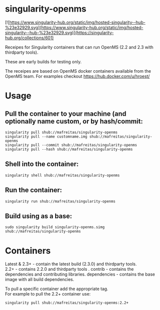 # singularity-openms

[![https://www.singularity-hub.org/static/img/hosted-singularity--hub-%23e32929.svg](https://www.singularity-hub.org/static/img/hosted-singularity--hub-%23e32929.svg)](https://singularity-hub.org/collections/601)

Receipes for Singularity containers that can run OpenMS (2.2 and 2.3 with thirdparty tools).

These are early builds for testing only. 

The receipes are based on OpenMS docker containers available from the OpenMS team.  For examples checkout 
https://hub.docker.com/u/hroest/

# Usage
## Pull the container to your machine (and optionally name custom, or by hash/commit:

```
singularity pull shub://mafreitas/singularity-openms
singularity pull --name customname.img shub://mafreitas/singularity-openms
singularity pull --commit shub://mafreitas/singularity-openms
singularity pull --hash shub://mafreitas/singularity-openms
```

## Shell into the container:
```
singularity shell shub://mafreitas/singularity-openms
```
## Run the container:
```
singularity run shub://mafreitas/singularity-openms
```
## Build using as a base:
```
sudo singularity build singularity-openms.simg shub://mafreitas/singularity-openms
```

# Containers
Latest & 2.3+ - contain the latest build (2.3.0) and thirdparty tools.  
2.2+ - contains 2.2.0 and thirdparty tools . 
contrib - contains the dependencies and contributing libraries. 
dependencies - contains the base image with all build dependencies.  

To pull a specific container add the appropriate tag.  
For example to pull the 2.2+ container use:

```
singularity pull shub://mafreitas/singularity-openms:2.2+
```
